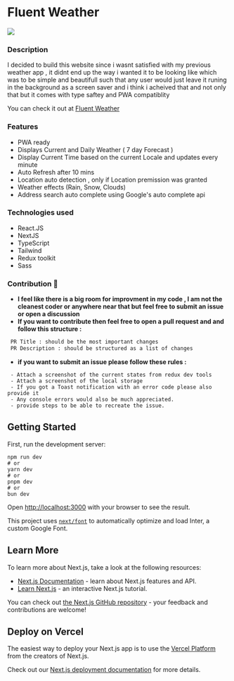# Fluent Weather
![](https://raw.githubusercontent.com/AndriaSalah/weather2.0/master/public/icons/icon-180x180.png)
### Description
I decided to build this website since i wasnt satisfied with my previous weather app , it didnt end up the way i wanted it to be looking like which was to be simple and beautifull such that any user would just leave it runing in the background as a screen saver and i think i acheived that and not only that but it comes with type saftey and PWA compatiblity


You can check it out at [Fluent Weather](http://Fluent-weather.vercel.app "Fluent Weather")
### Features
- PWA ready
- Displays Current and Daily Weather ( 7 day Forecast )
- Display Current Time based on the current Locale and updates every minute
- Auto Refresh after 10 mins
- Location auto detection , only if Location premission was granted
- Weather effects (Rain, Snow, Clouds)
- Address search auto complete using Google's auto complete api

### Technologies used
- React.JS
- NextJS
- TypeScript
- Tailwind
- Redux toolkit
- Sass

### Contribution 🫶
- **I feel like there is a big room for improvment in my code , I am not the cleanest coder or anywhere near that but feel free to submit an issue or open a discussion**
- **If you want to contribute then feel free to open a pull request and and follow this structure :**
 ```bash
  PR Title : should be the most important changes
  PR Description : should be structured as a list of changes
```

- **if you want to submit an issue please follow these rules :**
```
 - Attach a screenshot of the current states from redux dev tools
 - Attach a screenshot of the local storage
 - If you got a Toast notification with an error code please also provide it
 - Any console errors would also be much appreciated. 
 - provide steps to be able to recreate the issue.
```
## Getting Started

First, run the development server:

```
npm run dev
# or
yarn dev
# or
pnpm dev
# or
bun dev
```

Open [http://localhost:3000](http://localhost:3000) with your browser to see the result.


This project uses [`next/font`](https://nextjs.org/docs/basic-features/font-optimization) to automatically optimize and load Inter, a custom Google Font.

## Learn More

To learn more about Next.js, take a look at the following resources:

- [Next.js Documentation](https://nextjs.org/docs) - learn about Next.js features and API.
- [Learn Next.js](https://nextjs.org/learn) - an interactive Next.js tutorial.

You can check out [the Next.js GitHub repository](https://github.com/vercel/next.js/) - your feedback and contributions are welcome!

## Deploy on Vercel

The easiest way to deploy your Next.js app is to use the [Vercel Platform](https://vercel.com/new?utm_medium=default-template&filter=next.js&utm_source=create-next-app&utm_campaign=create-next-app-readme) from the creators of Next.js.

Check out our [Next.js deployment documentation](https://nextjs.org/docs/deployment) for more details.
